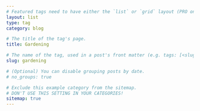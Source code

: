 ```yaml
---
# Featured tags need to have either the `list` or `grid` layout (PRO only).
layout: list
type: tag
category: blog

# The title of the tag's page.
title: Gardening 

# The name of the tag, used in a post's front matter (e.g. tags: [<slug>]).
slug: gardening

# (Optional) You can disable grouping posts by date.
# no_groups: true

# Exclude this example category from the sitemap.
# DON'T USE THIS SETTING IN YOUR CATEGORIES!
sitemap: true
---
```

